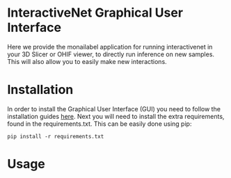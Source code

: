 # InteractiveNet Graphical User Interface

Here we provide the monailabel application for running interactivenet in your 3D Slicer or OHIF viewer, to directly run inference on new samples. This will also allow you to easily make new interactions.

# Installation

In order to install the Graphical User Interface (GUI) you need to follow the installation guides [here](../README.md#installation). Next you will need to install the extra requirements, found in the requirements.txt. This can be easily done using pip:
```
pip install -r requirements.txt
```

# Usage